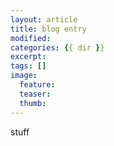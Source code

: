 ```yaml
---
layout: article
title: blog entry
modified:
categories: {{ dir }}
excerpt:
tags: []
image:
  feature:
  teaser:
  thumb:
---
```


stuff
